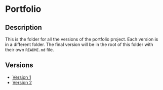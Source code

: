 # Portfolio

## Description

This is the folder for all the versions of the portfolio project. Each version is in a different folder. The final version will be in the root of this folder with their own `README.md` file.

## Versions

- [Version 1](./v1/README.md)
- [Version 2](./v2/README.md)
